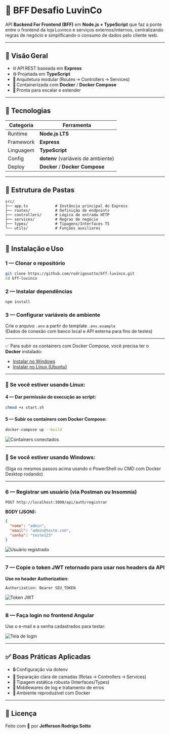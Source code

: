 # 🧠 BFF Desafio LuvinCo

API **Backend For Frontend (BFF)** em **Node.js + TypeScript** que faz a ponte entre o frontend da loja Luvinco e serviços externos/internos, centralizando regras de negócio e simplificando o consumo de dados pelo cliente web.

---

## 📌 Visão Geral

- 🌐 API REST baseada em **Express**
- ⚙️ Projetada em **TypeScript**
- 📁 Arquitetura modular (Routes → Controllers → Services)
- 🐳 Containerizada com **Docker** / **Docker Compose**
- 🔁 Pronta para escalar e estender

---

## 🔧 Tecnologias

| Categoria | Ferramenta                         |
| --------- | ---------------------------------- |
| Runtime   | **Node.js LTS**                    |
| Framework | **Express**                        |
| Linguagem | **TypeScript**                     |
| Config    | **dotenv** (variáveis de ambiente) |
| Deploy    | **Docker** / **Docker Compose**    |

---

## 📂 Estrutura de Pastas

```text
src/
├── app.ts            # Instância principal do Express
├── routes/           # Definição de endpoints
├── controllers/      # Lógica de entrada HTTP
├── services/         # Regras de negócio
├── types/            # Tipagens/Interfaces TS
└── utils/            # Funções auxiliares
```

---

## 🚀 Instalação e Uso

### 1 — Clonar o repositório

```bash
git clone https://github.com/rodrigosotto/bff-luvinco.git
cd bff-luvinco
```

### 2 — Instalar dependências

```bash
npm install
```

### 3 — Configurar variáveis de ambiente

Crie o arquivo `.env` a partir do template `.env.example`  
(Dados de conexão com banco local e API externa para fins de testes)

---

✅ Para subir os containers com Docker Compose, você precisa ter o **Docker** instalado:

- [Instalar no Windows](https://docs.docker.com/desktop/setup/install/windows-install/)
- [Instalar no Linux (Ubuntu)](https://docs.docker.com/engine/install/ubuntu/)

---

### 🐳 Se você estiver usando Linux:

#### 4 — Dar permissão de execução ao script:

```bash
chmod +x start.sh
```

#### 5 — Subir os containers com Docker Compose:

```bash
docker-compose up --build
```

![Containers conectados](https://i.ibb.co/d0t2FjJm/CONECTADO.png)

---

### 🐳 Se você estiver usando Windows:

(Siga os mesmos passos acima usando o PowerShell ou CMD com Docker Desktop rodando)

---

### 6 — Registrar um usuário (via Postman ou Insomnia)

```http
POST http://localhost:3000/api/auth/registrar
```

**BODY (JSON):**
```json
{
  "nome": "admin",
  "email": "admin@teste.com",
  "senha": "teste123"
}
```

![Usuário registrado](https://i.ibb.co/bgLHDM2b/REGISTRADO.png)

---

### 7 — Copie o token JWT retornado para usar nos headers da API

**Use no header Authorization:**

```
Authorization: Bearer SEU_TOKEN
```

![Token JWT](https://i.ibb.co/qY0M1sL/token.png)

---

### 8 — Faça login no frontend Angular

Use o e-mail e a senha cadastrados para testar:

![Tela de login](https://i.ibb.co/bMSJNmCf/login-Page.png)

---

## ✅ Boas Práticas Aplicadas

- 🔒 Configuração via dotenv
- 🔁 Separação clara de camadas (Rotas → Controllers → Services)
- 💬 Tipagem estática robusta (Interfaces/Types)
- 🧼 Middlewares de log e tratamento de erros
- 🐳 Ambiente reproduzível com Docker

---

## 📝 Licença

Feito com 💙 por **Jefferson Rodrigo Sotto**
